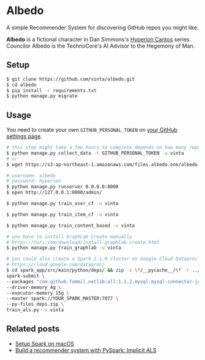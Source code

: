Albedo
======

A simple Recommender System for discovering GitHub repos you might like.

**Albedo** is a fictional character in Dan Simmons's [Hyperion Cantos](https://en.wikipedia.org/wiki/Hyperion_Cantos) series. Councilor Albedo is the TechnoCore's AI Advisor to the Hegemony of Man.

## Setup

```bash
$ git clone https://github.com/vinta/albedo.git
$ cd albedo
$ pip install -r requirements.txt
$ python manage.py migrate
```

## Usage

You need to create your own `GITHUB_PERSONAL_TOKEN` on [your GitHub settings page](https://help.github.com/articles/creating-an-access-token-for-command-line-use/).

```bash
# this step might take a few hours to complete depends on how many repos you starred and how many users you followed
$ python manage.py collect_data -t GITHUB_PERSONAL_TOKEN -u vinta
# or
$ wget https://s3-ap-northeast-1.amazonaws.com/files.albedo.one/albedo.sql -O albedo.sql

# username: albedo
# password: hyperion
$ python manage.py runserver 0.0.0.0:8000
$ open http://127.0.0.1:8000/admin/

$ python manage.py train_user_cf -u vinta

$ python manage.py train_item_cf -u vinta

$ python manage.py train_content_based -u vinta

# you have to install GraphLab Create manually
# https://turi.com/download/install-graphlab-create.html
$ python manage.py train_graphlab -u vinta

# you could also create a Spark 2.1.0 cluster on Google Cloud Dataproc
# https://cloud.google.com/dataproc/
$ cd spark_app/src/main/python/deps/ && zip -x \*/__pycache__/\* -r ../deps.zip * && cd .. && \
spark-submit \
--packages "com.github.fommil.netlib:all:1.1.2,mysql:mysql-connector-java:5.1.41" \
--driver-memory 4g \
--executor-memory 15g \
--master spark://YOUR_SPARK_MASTER:7077 \
--py-files deps.zip \
train_als.py -u vinta
```

## Related posts

- [Setup Spark on macOS](https://vinta.ws/code/setup-spark-on-macos.html)
- [Build a recommender system with PySpark: Implicit ALS](https://vinta.ws/code/build-a-recommender-system-with-pyspark-implicit-als.html)
